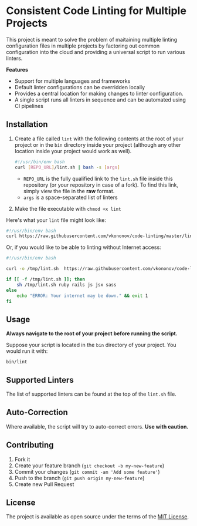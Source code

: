 

# Consistent Code Linting for Multiple Projects  
  
This project is meant to solve the problem of maitaining multiple linting configuration files in multiple projects by factoring out common configuration into the cloud and providing a universal script to run various linters.

**Features**

 - Support for multiple languages and frameworks
 - Default linter configurations can be overridden locally
 - Provides a central location for making changes to linter configuration.
 - A single script runs all linters in sequence and can be automated using CI pipelines
  
## Installation

1. Create a file called `lint` with the following contents at the root of your project or in the `bin` directory inside your project (although any other location inside your project would work as well).

    ```bash
    #!/usr/bin/env bash
    curl [REPO_URL]/lint.sh | bash -s [args]
    ```

    *  `REPO_URL` is the fully qualified link to the `lint.sh` file inside this repository (or your repository in case of a fork). To find this link, simply view the file in the **raw** format.
    * `args` is a space-separated list of linters

2. Make the file executable with `chmod +x lint`

Here's what your `lint` file might look like:

```bash
#!/usr/bin/env bash
curl https://raw.githubusercontent.com/vkononov/code-linting/master/lint.sh | bash -s ruby rails js jsx sass
```

Or, if you would like to be able to linting without Internet access:

```bash
#!/usr/bin/env bash

curl -o /tmp/lint.sh  https://raw.githubusercontent.com/vkononov/code-linting/master/lint.sh

if [[ -f /tmp/lint.sh ]]; then
    sh /tmp/lint.sh ruby rails js jsx sass
else
    echo "ERROR: Your internet may be down." && exit 1
fi
```

## Usage

**Always navigate to the root of your project before running the script.**

Suppose your script is located in the `bin` directory of your project. You would run it with:
  
`bin/lint`
  
## Supported Linters  
  
The list of supported linters can be found at the top of the `lint.sh` file.


## Auto-Correction  
  
Where available, the script will try to auto-correct errors. **Use with caution.**  

## Contributing 
  
1. Fork it  
2. Create your feature branch (`git checkout -b my-new-feature`)  
3. Commit your changes (`git commit -am 'Add some feature'`)  
4. Push to the branch (`git push origin my-new-feature`)  
5. Create new Pull Request  
  
  
## License  
  
The project is available as open source under the terms of the [MIT License](http://opensource.org/licenses/MIT).
